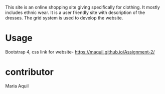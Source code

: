 This site is an online shopping site giving specifically for clothing.
It mostly includes ethnic wear.
It is a user friendly site with description of the dresses.
The grid system is used to develop the website.

# Usage
Bootstrap 4, css
link for website- https://maquil.github.io/Assignment-2/

# contributor
Maria Aquil

